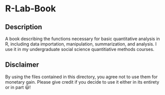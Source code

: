 # R-Lab-Book

## Description
A book describing the functions necessary for basic quantitative analysis in R, including data importation, manipulation, summarization, and analysis. I use it in my undergraduate social science quantitiative methods courses.

## Disclaimer
By using the files contained in this directory, you agree not to use them for monetary gain.
Please give credit if you decide to use it either in its entirety or in part 😃!
